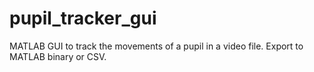 # pupil_tracker_gui
MATLAB GUI to track the movements of a pupil in a video file. Export to MATLAB binary or CSV.
